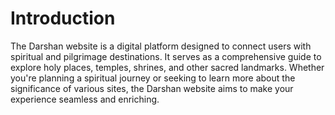 <h1>Introduction</h1>
<p>
The Darshan website is a digital platform designed to connect users with spiritual and pilgrimage destinations. It serves as a comprehensive guide to explore holy places, temples, shrines, and other sacred landmarks. Whether you're planning a spiritual journey or seeking to learn more about the significance of various sites, the Darshan website aims to make your experience seamless and enriching.
</p>